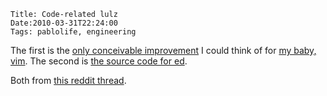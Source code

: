     Title: Code-related lulz
    Date:2010-03-31T22:24:00
    Tags: pablolife, engineering

The first is the [only conceivable improvement][1] I could think of for [my baby, vim][2].
The second is  [the source code for ed][3].

Both from [this reddit thread][4].

<!-- more -->


   [1]: http://farm4.static.flickr.com/3031/2784420693_913239d70a_o.gif
   [2]: http://www.morepablo.com/2010/02/hiatus-and-voyage-of-vim.html
   [3]: http://www.gnu.org/fun/jokes/ed
   [4]: http://www.reddit.com/r/programming/comments/bktbz/your_problem_with_vim_is_that_you_dont_grok_vi/
